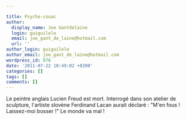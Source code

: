 ```yaml
---

title: Psycho-couac
author:
  display_name: Joe Gantdelaine
  login: guiguilele
  email: joe_gant_de_laine@hotmail.com
  url: ''
author_login: guiguilele
author_email: joe_gant_de_laine@hotmail.com
wordpress_id: 876
date: '2011-07-22 10:49:02 +0200'
categories: []
tags: []
comments: []
---
```

Le peintre anglais Lucien Freud est mort. Interrogé dans son atelier de sculpture, l'artiste slovène Ferdinand Lacan aurait déclaré : "M'en fous ! Laissez-moi bosser !" Le monde va mal !
